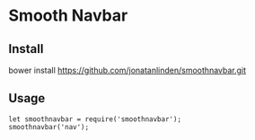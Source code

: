 Smooth Navbar
=============


Install
-------

bower install https://github.com/jonatanlinden/smoothnavbar.git

Usage
-----

    let smoothnavbar = require('smoothnavbar');
    smoothnavbar('nav');
